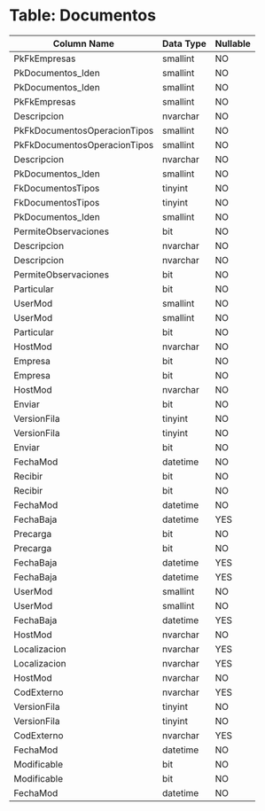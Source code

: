 # Table: Documentos

| Column Name | Data Type | Nullable |
|-------------|-----------|----------|
| PkFkEmpresas | smallint | NO |
| PkDocumentos_Iden | smallint | NO |
| PkDocumentos_Iden | smallint | NO |
| PkFkEmpresas | smallint | NO |
| Descripcion | nvarchar | NO |
| PkFkDocumentosOperacionTipos | smallint | NO |
| PkFkDocumentosOperacionTipos | smallint | NO |
| Descripcion | nvarchar | NO |
| PkDocumentos_Iden | smallint | NO |
| FkDocumentosTipos | tinyint | NO |
| FkDocumentosTipos | tinyint | NO |
| PkDocumentos_Iden | smallint | NO |
| PermiteObservaciones | bit | NO |
| Descripcion | nvarchar | NO |
| Descripcion | nvarchar | NO |
| PermiteObservaciones | bit | NO |
| Particular | bit | NO |
| UserMod | smallint | NO |
| UserMod | smallint | NO |
| Particular | bit | NO |
| HostMod | nvarchar | NO |
| Empresa | bit | NO |
| Empresa | bit | NO |
| HostMod | nvarchar | NO |
| Enviar | bit | NO |
| VersionFila | tinyint | NO |
| VersionFila | tinyint | NO |
| Enviar | bit | NO |
| FechaMod | datetime | NO |
| Recibir | bit | NO |
| Recibir | bit | NO |
| FechaMod | datetime | NO |
| FechaBaja | datetime | YES |
| Precarga | bit | NO |
| Precarga | bit | NO |
| FechaBaja | datetime | YES |
| FechaBaja | datetime | YES |
| UserMod | smallint | NO |
| UserMod | smallint | NO |
| FechaBaja | datetime | YES |
| HostMod | nvarchar | NO |
| Localizacion | nvarchar | YES |
| Localizacion | nvarchar | YES |
| HostMod | nvarchar | NO |
| CodExterno | nvarchar | YES |
| VersionFila | tinyint | NO |
| VersionFila | tinyint | NO |
| CodExterno | nvarchar | YES |
| FechaMod | datetime | NO |
| Modificable | bit | NO |
| Modificable | bit | NO |
| FechaMod | datetime | NO |
